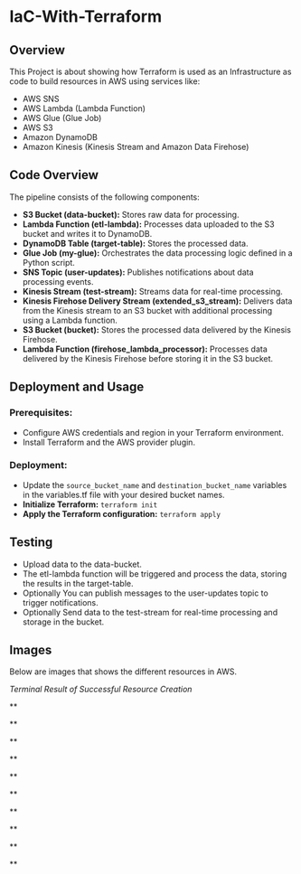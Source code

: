# IaC-With-Terraform

## Overview

This Project is about showing how Terraform is used as an Infrastructure as code to build resources in AWS using services like:
-  AWS SNS
-  AWS Lambda (Lambda Function)
-  AWS Glue (Glue Job)
-  AWS S3
-  Amazon DynamoDB
-  Amazon Kinesis (Kinesis Stream and Amazon Data Firehose)



## Code Overview
The pipeline consists of the following components:

- **S3 Bucket (data-bucket):** Stores raw data for processing.
- **Lambda Function (etl-lambda):** Processes data uploaded to the S3 bucket and writes it to DynamoDB.
- **DynamoDB Table (target-table):** Stores the processed data.
- **Glue Job (my-glue):** Orchestrates the data processing logic defined in a Python script.
- **SNS Topic (user-updates):** Publishes notifications about data processing events.
- **Kinesis Stream (test-stream):** Streams data for real-time processing.
- **Kinesis Firehose Delivery Stream (extended_s3_stream):** Delivers data from the Kinesis stream to an S3 bucket with additional processing using a Lambda function.
- **S3 Bucket (bucket):** Stores the processed data delivered by the Kinesis Firehose.
- **Lambda Function (firehose_lambda_processor):** Processes data delivered by the Kinesis Firehose before storing it in the S3 bucket.

## Deployment and Usage
### Prerequisites:
- Configure AWS credentials and region in your Terraform environment.
- Install Terraform and the AWS provider plugin.
### Deployment:
- Update the `source_bucket_name` and `destination_bucket_name` variables in the variables.tf file with your desired bucket names.
- **Initialize Terraform:** `terraform init`
- **Apply the Terraform configuration:** `terraform apply`

## Testing
- Upload data to the data-bucket.
- The etl-lambda function will be triggered and process the data, storing the results in the target-table.
- Optionally You can publish messages to the user-updates topic to trigger notifications.
- Optionally Send data to the test-stream for real-time processing and storage in the bucket.


## Images
Below are images that shows the different resources in AWS.


*Terminal Result of Successful Resource Creation*


**


**


**


**


**


**


**


**


**


**
